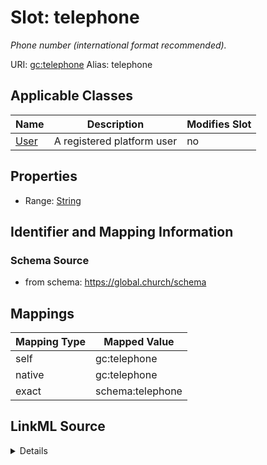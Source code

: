 

# Slot: telephone 


_Phone number (international format recommended)._





URI: [gc:telephone](https://global.church/schema/telephone)
Alias: telephone

<!-- no inheritance hierarchy -->





## Applicable Classes

| Name | Description | Modifies Slot |
| --- | --- | --- |
| [User](User.md) | A registered platform user |  no  |






## Properties

* Range: [String](String.md)




## Identifier and Mapping Information






### Schema Source


* from schema: https://global.church/schema




## Mappings

| Mapping Type | Mapped Value |
| ---  | ---  |
| self | gc:telephone |
| native | gc:telephone |
| exact | schema:telephone |




## LinkML Source

<details>
```yaml
name: telephone
description: Phone number (international format recommended).
from_schema: https://global.church/schema
exact_mappings:
- schema:telephone
rank: 1000
alias: telephone
domain_of:
- User
range: string

```
</details>